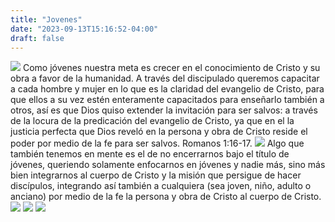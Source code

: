 ```yaml
---
title: "Jovenes"
date: "2023-09-13T15:16:52-04:00"
draft: false
---
```

![](/img/jovenes/jov1.jpeg)
Como jóvenes nuestra meta es crecer en el conocimiento de Cristo y su obra a favor de la humanidad. A través del discipulado queremos capacitar a cada hombre y mujer en lo que es la claridad del evangelio de Cristo, para que ellos a su vez estén enteramente capacitados para enseñarlo también a otros, así es que Dios quiso extender la invitación para ser salvos: a través de la locura de la predicación del evangelio de Cristo, ya que en el la justicia perfecta que Dios reveló en la persona y obra de Cristo reside el poder por medio de la fe para ser salvos. Romanos 1:16-17. 
![](/img/jovenes/jov2.jpeg)
Algo que también tenemos en mente es el de no encerrarnos bajo el título de jóvenes, queriendo solamente enfocarnos en jóvenes y nadie más, sino más bien integrarnos al cuerpo de Cristo y la misión que persigue de hacer discípulos, integrando así también a cualquiera (sea joven, niño, adulto o anciano) por medio de la fe la persona y obra de Cristo al cuerpo de Cristo.![](/img/jovenes/jov3.jpeg)
![](/img/jovenes/jov4.jpeg)
![](/img/jovenes/jov5.jpeg)
